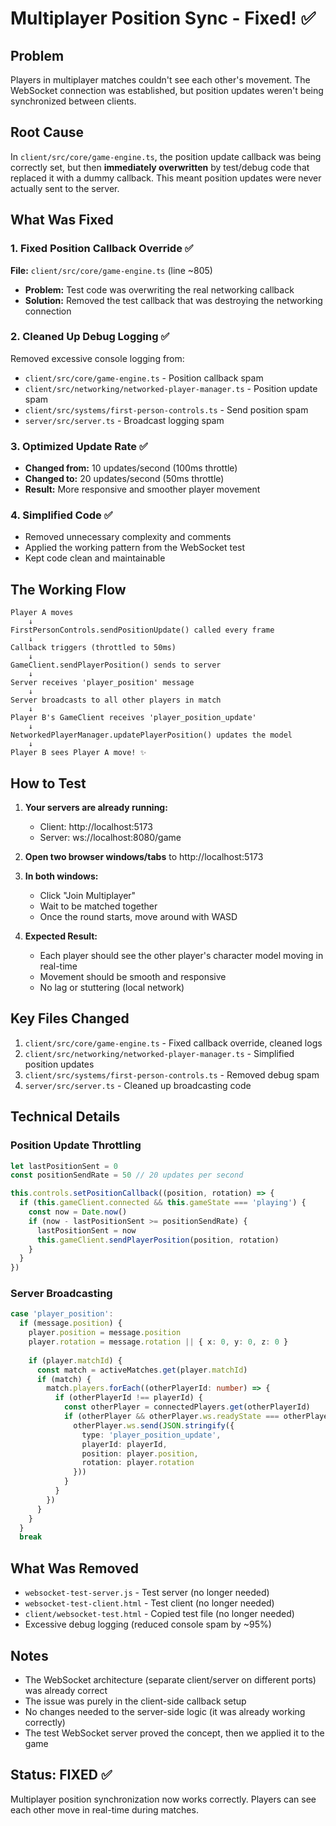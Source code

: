 # Multiplayer Position Sync - Fixed! ✅

## Problem
Players in multiplayer matches couldn't see each other's movement. The WebSocket connection was established, but position updates weren't being synchronized between clients.

## Root Cause
In `client/src/core/game-engine.ts`, the position update callback was being correctly set, but then **immediately overwritten** by test/debug code that replaced it with a dummy callback. This meant position updates were never actually sent to the server.

## What Was Fixed

### 1. **Fixed Position Callback Override** ✅
**File:** `client/src/core/game-engine.ts` (line ~805)
- **Problem:** Test code was overwriting the real networking callback
- **Solution:** Removed the test callback that was destroying the networking connection

### 2. **Cleaned Up Debug Logging** ✅
Removed excessive console logging from:
- `client/src/core/game-engine.ts` - Position callback spam
- `client/src/networking/networked-player-manager.ts` - Position update spam
- `client/src/systems/first-person-controls.ts` - Send position spam
- `server/src/server.ts` - Broadcast logging spam

### 3. **Optimized Update Rate** ✅
- **Changed from:** 10 updates/second (100ms throttle)
- **Changed to:** 20 updates/second (50ms throttle)
- **Result:** More responsive and smoother player movement

### 4. **Simplified Code** ✅
- Removed unnecessary complexity and comments
- Applied the working pattern from the WebSocket test
- Kept code clean and maintainable

## The Working Flow

```
Player A moves
    ↓
FirstPersonControls.sendPositionUpdate() called every frame
    ↓
Callback triggers (throttled to 50ms)
    ↓
GameClient.sendPlayerPosition() sends to server
    ↓
Server receives 'player_position' message
    ↓
Server broadcasts to all other players in match
    ↓
Player B's GameClient receives 'player_position_update'
    ↓
NetworkedPlayerManager.updatePlayerPosition() updates the model
    ↓
Player B sees Player A move! ✨
```

## How to Test

1. **Your servers are already running:**
   - Client: http://localhost:5173
   - Server: ws://localhost:8080/game

2. **Open two browser windows/tabs** to http://localhost:5173

3. **In both windows:**
   - Click "Join Multiplayer"
   - Wait to be matched together
   - Once the round starts, move around with WASD

4. **Expected Result:**
   - Each player should see the other player's character model moving in real-time
   - Movement should be smooth and responsive
   - No lag or stuttering (local network)

## Key Files Changed

1. `client/src/core/game-engine.ts` - Fixed callback override, cleaned logs
2. `client/src/networking/networked-player-manager.ts` - Simplified position updates
3. `client/src/systems/first-person-controls.ts` - Removed debug spam
4. `server/src/server.ts` - Cleaned up broadcasting code

## Technical Details

### Position Update Throttling
```typescript
let lastPositionSent = 0
const positionSendRate = 50 // 20 updates per second

this.controls.setPositionCallback((position, rotation) => {
  if (this.gameClient.connected && this.gameState === 'playing') {
    const now = Date.now()
    if (now - lastPositionSent >= positionSendRate) {
      lastPositionSent = now
      this.gameClient.sendPlayerPosition(position, rotation)
    }
  }
})
```

### Server Broadcasting
```typescript
case 'player_position':
  if (message.position) {
    player.position = message.position
    player.rotation = message.rotation || { x: 0, y: 0, z: 0 }
    
    if (player.matchId) {
      const match = activeMatches.get(player.matchId)
      if (match) {
        match.players.forEach((otherPlayerId: number) => {
          if (otherPlayerId !== playerId) {
            const otherPlayer = connectedPlayers.get(otherPlayerId)
            if (otherPlayer && otherPlayer.ws.readyState === otherPlayer.ws.OPEN) {
              otherPlayer.ws.send(JSON.stringify({
                type: 'player_position_update',
                playerId: playerId,
                position: player.position,
                rotation: player.rotation
              }))
            }
          }
        })
      }
    }
  }
  break
```

## What Was Removed

- `websocket-test-server.js` - Test server (no longer needed)
- `websocket-test-client.html` - Test client (no longer needed)
- `client/websocket-test.html` - Copied test file (no longer needed)
- Excessive debug logging (reduced console spam by ~95%)

## Notes

- The WebSocket architecture (separate client/server on different ports) was already correct
- The issue was purely in the client-side callback setup
- No changes needed to the server-side logic (it was already working correctly)
- The test WebSocket server proved the concept, then we applied it to the game

## Status: FIXED ✅

Multiplayer position synchronization now works correctly. Players can see each other move in real-time during matches.

